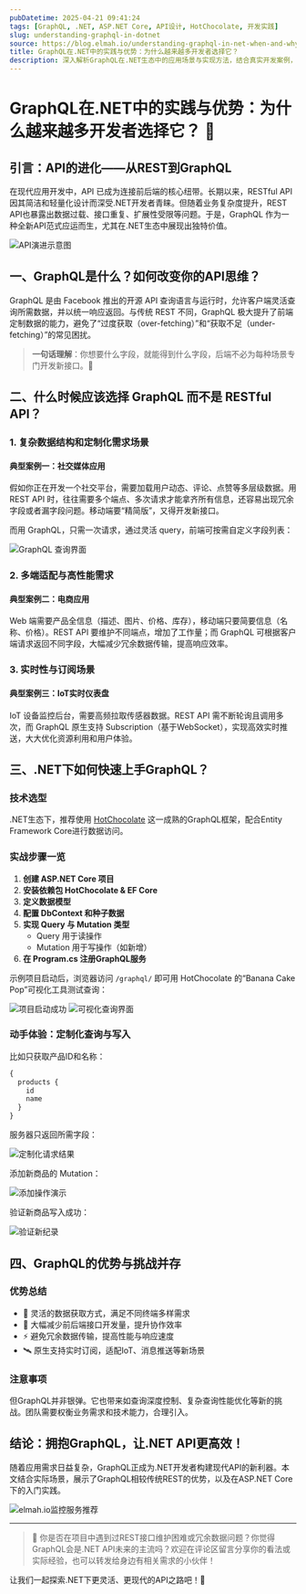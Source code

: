 ```yaml
---
pubDatetime: 2025-04-21 09:41:24
tags: [GraphQL, .NET, ASP.NET Core, API设计, HotChocolate, 开发实践]
slug: understanding-graphql-in-dotnet
source: https://blog.elmah.io/understanding-graphql-in-net-when-and-why-to-use-it/?utm_source=bonobopress&utm_medium=newsletter&utm_campaign=2040
title: GraphQL在.NET中的实践与优势：为什么越来越多开发者选择它？
description: 深入解析GraphQL在.NET生态中的应用场景与实现方法，结合真实开发案例，帮助.NET开发者高效打造灵活、强大的API服务。
---
```


# GraphQL在.NET中的实践与优势：为什么越来越多开发者选择它？ 🚀

## 引言：API的进化——从REST到GraphQL

在现代应用开发中，API 已成为连接前后端的核心纽带。长期以来，RESTful API 因其简洁和轻量化设计而深受.NET开发者青睐。但随着业务复杂度提升，REST API也暴露出数据过载、接口重复、扩展性受限等问题。于是，GraphQL 作为一种全新API范式应运而生，尤其在.NET生态中展现出独特价值。

![API演进示意图](https://blog.elmah.io/content/images/2025/04/understanding-graphql-in-net-when-and-why-to-use-it-o-1.png)

## 一、GraphQL是什么？如何改变你的API思维？

GraphQL 是由 Facebook 推出的开源 API 查询语言与运行时，允许客户端灵活查询所需数据，并以统一响应返回。与传统 REST 不同，GraphQL 极大提升了前端定制数据的能力，避免了“过度获取（over-fetching）”和“获取不足（under-fetching）”的常见困扰。

> **一句话理解**：你想要什么字段，就能得到什么字段，后端不必为每种场景专门开发新接口。🎯

## 二、什么时候应该选择 GraphQL 而不是 RESTful API？

### 1. 复杂数据结构和定制化需求场景

#### 典型案例一：社交媒体应用

假如你正在开发一个社交平台，需要加载用户动态、评论、点赞等多层级数据。用 REST API 时，往往需要多个端点、多次请求才能拿齐所有信息，还容易出现冗余字段或者漏字段问题。移动端要“精简版”，又得开发新接口。

而用 GraphQL，只需一次请求，通过灵活 query，前端可按需自定义字段列表：

![GraphQL 查询界面](https://blog.elmah.io/content/images/2025/04/nitro-1.png)

### 2. 多端适配与高性能需求

#### 典型案例二：电商应用

Web 端需要产品全信息（描述、图片、价格、库存），移动端只要简要信息（名称、价格）。REST API 要维护不同端点，增加了工作量；而 GraphQL 可根据客户端请求返回不同字段，大幅减少冗余数据传输，提高响应效率。

### 3. 实时性与订阅场景

#### 典型案例三：IoT实时仪表盘

IoT 设备监控后台，需要高频拉取传感器数据。REST API 需不断轮询且调用多次，而 GraphQL 原生支持 Subscription（基于WebSocket），实现高效实时推送，大大优化资源利用和用户体验。

## 三、.NET下如何快速上手GraphQL？

### 技术选型

.NET生态下，推荐使用 [HotChocolate](https://chillicream.com/docs/hotchocolate/) 这一成熟的GraphQL框架，配合Entity Framework Core进行数据访问。

### 实战步骤一览

1. **创建 ASP.NET Core 项目**
2. **安装依赖包 HotChocolate & EF Core**
3. **定义数据模型**
4. **配置 DbContext 和种子数据**
5. **实现 Query 与 Mutation 类型**
   - Query 用于读操作
   - Mutation 用于写操作（如新增）
6. **在 Program.cs 注册GraphQL服务**

示例项目启动后，浏览器访问 `/graphql/` 即可用 HotChocolate 的“Banana Cake Pop”可视化工具测试查询：

![项目启动成功](https://blog.elmah.io/content/images/2025/04/app-started-1.png)
![可视化查询界面](https://blog.elmah.io/content/images/2025/04/create-document-1.png)

### 动手体验：定制化查询与写入

比如只获取产品ID和名称：

```graphql
{
  products {
    id
    name
  }
}
```

服务器只返回所需字段：

![定制化请求结果](https://blog.elmah.io/content/images/2025/04/create-request-1.png)

添加新商品的 Mutation：

![添加操作演示](https://blog.elmah.io/content/images/2025/04/testing-add-operation-1.png)

验证新商品写入成功：

![验证新纪录](https://blog.elmah.io/content/images/2025/04/verify-new-record-1.png)

## 四、GraphQL的优势与挑战并存

### 优势总结

- 🌟 灵活的数据获取方式，满足不同终端多样需求
- 🚀 大幅减少前后端接口开发量，提升协作效率
- ⚡ 避免冗余数据传输，提高性能与响应速度
- 🛰️ 原生支持实时订阅，适配IoT、消息推送等新场景

### 注意事项

但GraphQL并非银弹。它也带来如查询深度控制、复杂查询性能优化等新的挑战。团队需要权衡业务需求和技术能力，合理引入。

## 结论：拥抱GraphQL，让.NET API更高效！

随着应用需求日益复杂，GraphQL正成为.NET开发者构建现代API的新利器。本文结合实际场景，展示了GraphQL相较传统REST的优势，以及在ASP.NET Core下的入门实践。

![elmah.io监控服务推荐](https://blog.elmah.io/assets/img/elmahio-app-banner.webp?v=590c9e5701)

---

> 🤔 你是否在项目中遇到过REST接口维护困难或冗余数据问题？你觉得GraphQL会是.NET API未来的主流吗？欢迎在评论区留言分享你的看法或实际经验，也可以转发给身边有相关需求的小伙伴！

让我们一起探索.NET下更灵活、更现代的API之路吧！🌈
